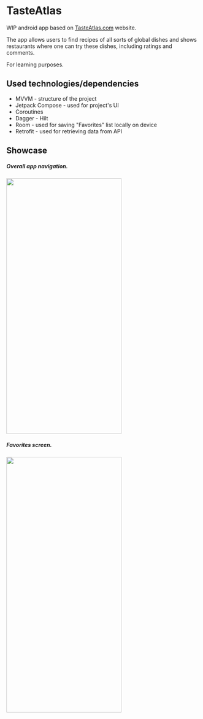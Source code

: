 # TasteAtlas

WIP android app based on [TasteAtlas.com](https://www.tasteatlas.com/) website.

The app allows users to find recipes of all sorts of global dishes and shows restaurants where one can try these dishes, including ratings and comments.

For learning purposes.

## Used technologies/dependencies

* MVVM - structure of the project
* Jetpack Compose - used for project's UI
* Coroutines
* Dagger - Hilt
* Room - used for saving "Favorites" list locally on device
* Retrofit - used for retrieving data from API

## Showcase

##### Overall app navigation.
<img src="https://github.com/Satsugua/TasteAtlas/blob/main/showcaseGifs/app-showcase.gif" width="300" height="666" />

##### Favorites screen.
<img src="https://github.com/Satsugua/TasteAtlas/blob/main/showcaseGifs/favorites-showcase.gif" width="300" height="666" />
